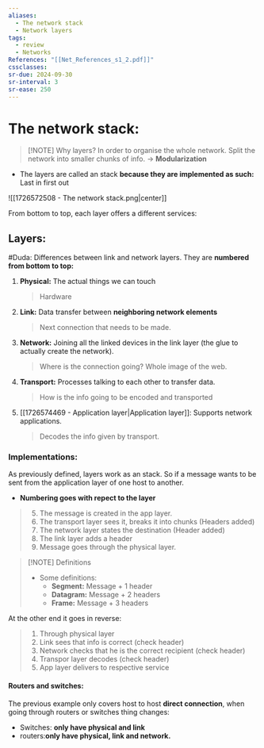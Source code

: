 ```yaml
---
aliases:
  - The network stack
  - Network layers
tags:
  - review
  - Networks
References: "[[Net_References_s1_2.pdf]]"
cssclasses: 
sr-due: 2024-09-30
sr-interval: 3
sr-ease: 250
---
```

# The network stack: 

> [!NOTE] Why layers? 
>  In order to organise the whole network. Split the network into smaller chunks of info. → **Modularization**
+ The layers are called an stack **because they are implemented as such:** Last in first out 

![[1726572508 - The network stack.png|center]]


From bottom to top, each layer offers a different services:
## Layers:
#Duda: Differences between link and network layers.
They are **numbered from bottom to top:**

1. **Physical:** The actual things we can touch 
   >Hardware

2. **Link:** Data transfer between **neighboring network elements**
   > Next connection that needs to be made.

3. **Network:** Joining all the linked devices in the link layer (the glue to actually create the network).
   > Where is the connection going? Whole image of the web.

4. **Transport:** Processes talking to each other to transfer data. 
   >How is the info going to be encoded and transported

5. [[1726574469 - Application layer|Application layer]]: Supports network applications. 
   >Decodes the info given by transport.

### Implementations:
As previously defined, layers work as an stack. So if a message wants to be sent from the application layer of one host to another. 
+ **Numbering goes with repect to the layer**
>5. The message is created in the app layer. 
>4. The transport layer sees it, breaks it into chunks (Headers added)
>3. The network layer states the destination (Header added)
>2. The link layer adds a header
>1. Message goes through the physical layer.

> [!NOTE] Definitions
>+ Some definitions: 
>	+ **Segment:** Message + 1 header
>	+ **Datagram:** Message + 2 headers
>	+ **Frame:** Message + 3 headers

At the other end it goes in reverse: 

> 1. Through physical layer
> 2. Link sees that info is correct (check header)
> 3. Network checks that he is the correct recipient (check header)
> 4. Transpor layer decodes (check header)
> 5. App layer delivers to respective service 

#### Routers and switches:
The previous example only covers host to host **direct connection**, when going through routers or switches thing changes: 
+ Switches: **only have physical and link**
+ routers:**only have physical, link and network.**
